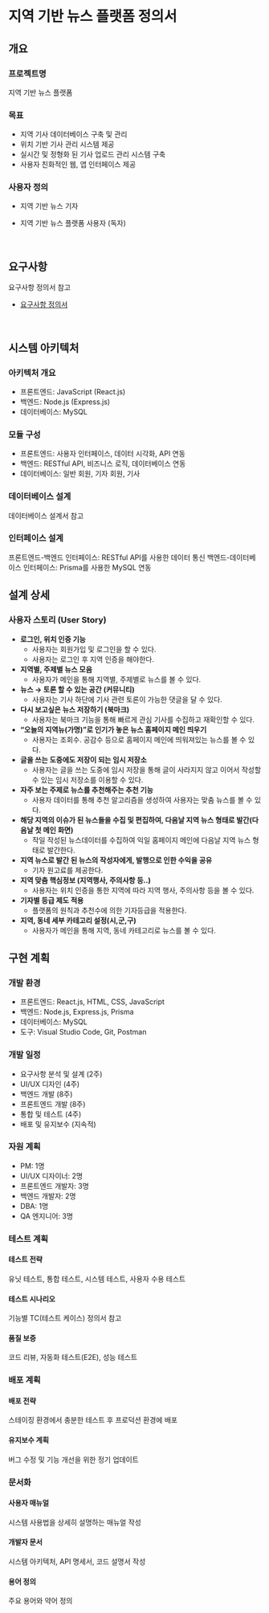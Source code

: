 # 지역 기반 뉴스 플랫폼 정의서

## 개요

### 프로젝트명

지역 기반 뉴스 플랫폼

### 목표

- 지역 기사 데이터베이스 구축 및 관리
- 위치 기반 기사 관리 시스템 제공
- 실시간 및 정형화 된 기사 업로드 관리 시스템 구축
- 사용자 친화적인 웹, 앱 인터페이스 제공

### 사용자 정의

- 지역 기반 뉴스 기자
- 지역 기반 뉴스 플랫폼 사용자 (독자)

  <br>

## 요구사항

요구사항 정의서 참고

- [요구사항 정의서](https://github.com/ssuminii/devcamp-onboarding-template/blob/main/design/%EC%9A%94%EA%B5%AC%EC%82%AC%ED%95%AD%EC%A0%95%EC%9D%98%EC%84%9C.md)

<br>

## 시스템 아키텍처

### 아키텍처 개요

- 프론트엔드: JavaScript (React.js)
- 백엔드: Node.js (Express.js)
- 데이터베이스: MySQL

### 모듈 구성

- 프론트엔드: 사용자 인터페이스, 데이터 시각화, API 연동
- 백엔드: RESTful API, 비즈니스 로직, 데이터베이스 연동
- 데이터베이스: 일반 회원, 기자 회원, 기사

### 데이터베이스 설계

데이터베이스 설계서 참고

### 인터페이스 설계

프론트엔드-백엔드 인터페이스: RESTful API를 사용한 데이터 통신
백엔드-데이터베이스 인터페이스: Prisma를 사용한 MySQL 연동

## 설계 상세

### **사용자 스토리 (User Story)**

- **로그인, 위치 인증 기능**
  - 사용자는 회원가입 및 로그인을 할 수 있다.
  - 사용자는 로그인 후 지역 인증을 해야한다.
- **지역별, 주제별 뉴스 모음**
  - 사용자가 메인을 통해 지역별, 주제별로 뉴스를 볼 수 있다.
- **뉴스 → 토론 할 수 있는 공간 (커뮤니티)**
  - 사용자는 기사 하단에 기사 관련 토론이 가능한 댓글을 달 수 있다.
- **다시 보고싶은 뉴스 저장하기 (북마크)**
  - 사용자는 북마크 기능을 통해 빠르게 관심 기사를 수집하고 재확인할 수 있다.
- **“오늘의 지역뉴(가명)”로 인기가 놓은 뉴스 홈페이지 메인 띄우기**
  - 사용자는 조회수. 공감수 등으로 홈페이지 메인에 띄워져있는 뉴스를 볼 수 있다.
- **글을 쓰는 도중에도 저장이 되는 임시 저장소**
  - 사용자는 글을 쓰는 도중에 임시 저장을 통해 글이 사라지지 않고 이어서 작성할 수 있는 임시 저장소를 이용할 수 있다.
- **자주 보는 주제로 뉴스를 추천해주는 추천 기능**
  - 사용자 데이터를 통해 추천 알고리즘을 생성하여 사용자는 맞춤 뉴스를 볼 수 있다.
- **해당 지역의 이슈가 된 뉴스들을 수집 및 편집하여, 다음날 지역 뉴스 형태로 발간(다음날 첫 메인 화면)**
  - 작일 작성된 뉴스데이터를 수집하여 익일 홈페이지 메인에 다음날 지역 뉴스 형태로 발간한다.
- **지역 뉴스로 발간 된 뉴스의 작성자에게, 발행으로 인한 수익을 공유**
  - 기자 원고료를 제공한다.
- **지역 맞춤 핵심정보 (지역행사, 주의사항 등..)**
  - 사용자는 위치 인증을 통한 지역에 따라 지역 행사, 주의사항 등을 볼 수 있다.
- **기자별 등급 제도 적용**
  - 플랫폼의 원칙과 추천수에 의한 기자등급을 적용한다.
- **지역, 동네 세부 카테고리 설정(시,군,구)**
  - 사용자가 메인을 통해 지역, 동네 카테고리로 뉴스를 볼 수 있다.

## 구현 계획

### 개발 환경

- 프론트엔드: React.js, HTML, CSS, JavaScript
- 백엔드: Node.js, Express.js, Prisma
- 데이터베이스: MySQL
- 도구: Visual Studio Code, Git, Postman

### 개발 일정

- 요구사항 분석 및 설계 (2주)
- UI/UX 디자인 (4주)
- 백엔드 개발 (8주)
- 프론트엔드 개발 (8주)
- 통합 및 테스트 (4주)
- 배포 및 유지보수 (지속적)

### 자원 계획

- PM: 1명
- UI/UX 디자이너: 2명
- 프론트엔드 개발자: 3명
- 백엔드 개발자: 2명
- DBA: 1명
- QA 엔지니어: 3명

### 테스트 계획

#### 테스트 전략

유닛 테스트, 통합 테스트, 시스템 테스트, 사용자 수용 테스트

#### 테스트 시나리오

기능별 TC(테스트 케이스) 정의서 참고

#### 품질 보증

코드 리뷰, 자동화 테스트(E2E), 성능 테스트

### 배포 계획

#### 배포 전략

스테이징 환경에서 충분한 테스트 후 프로덕션 환경에 배포

#### 유지보수 계획

버그 수정 및 기능 개선을 위한 정기 업데이트

### 문서화

#### 사용자 매뉴얼

시스템 사용법을 상세히 설명하는 매뉴얼 작성

#### 개발자 문서

시스템 아키텍처, API 명세서, 코드 설명서 작성

#### 용어 정의

주요 용어와 약어 정의
